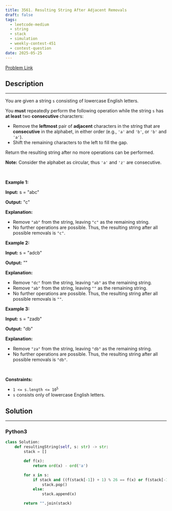 ```yaml
---
title: 3561. Resulting String After Adjacent Removals
draft: false
tags: 
  - leetcode-medium
  - string
  - stack
  - simulation
  - weekly-contest-451
  - contest-question
date: 2025-05-25
---
```


[Problem Link](https://leetcode.com/problems/resulting-string-after-adjacent-removals/)

## Description

---
<p>You are given a string <code>s</code> consisting of lowercase English letters.</p>

<p>You <strong>must</strong> repeatedly perform the following operation while the string <code>s</code> has <strong>at least</strong> two <strong>consecutive </strong>characters:</p>

<ul>
	<li>Remove the <strong>leftmost</strong> pair of <strong>adjacent</strong> characters in the string that are <strong>consecutive</strong> in the alphabet, in either order (e.g., <code>&#39;a&#39;</code> and <code>&#39;b&#39;</code>, or <code>&#39;b&#39;</code> and <code>&#39;a&#39;</code>).</li>
	<li>Shift the remaining characters to the left to fill the gap.</li>
</ul>

<p>Return the resulting string after no more operations can be performed.</p>

<p><strong>Note:</strong> Consider the alphabet as circular, thus <code>&#39;a&#39;</code> and <code>&#39;z&#39;</code> are consecutive.</p>

<p>&nbsp;</p>
<p><strong class="example">Example 1:</strong></p>

<div class="example-block">
<p><strong>Input:</strong> <span class="example-io">s = &quot;abc&quot;</span></p>

<p><strong>Output:</strong> <span class="example-io">&quot;c&quot;</span></p>

<p><strong>Explanation:</strong></p>

<ul>
	<li>Remove <code>&quot;ab&quot;</code> from the string, leaving <code>&quot;c&quot;</code> as the remaining string.</li>
	<li>No further operations are possible. Thus, the resulting string after all possible removals is <code>&quot;c&quot;</code>.</li>
</ul>
</div>

<p><strong class="example">Example 2:</strong></p>

<div class="example-block">
<p><strong>Input:</strong> <span class="example-io">s = &quot;adcb&quot;</span></p>

<p><strong>Output:</strong> <span class="example-io">&quot;&quot;</span></p>

<p><strong>Explanation:</strong></p>

<ul>
	<li>Remove <code>&quot;dc&quot;</code> from the string, leaving <code>&quot;ab&quot;</code> as the remaining string.</li>
	<li>Remove <code>&quot;ab&quot;</code> from the string, leaving <code>&quot;&quot;</code> as the remaining string.</li>
	<li>No further operations are possible. Thus, the resulting string after all possible removals is <code>&quot;&quot;</code>.</li>
</ul>
</div>

<p><strong class="example">Example 3:</strong></p>

<div class="example-block">
<p><strong>Input:</strong> <span class="example-io">s = &quot;zadb&quot;</span></p>

<p><strong>Output:</strong> <span class="example-io">&quot;db&quot;</span></p>

<p><strong>Explanation:</strong></p>

<ul>
	<li>Remove <code>&quot;za&quot;</code> from the string, leaving <code>&quot;db&quot;</code> as the remaining string.</li>
	<li>No further operations are possible. Thus, the resulting string after all possible removals is <code>&quot;db&quot;</code>.</li>
</ul>
</div>

<p>&nbsp;</p>
<p><strong>Constraints:</strong></p>

<ul>
	<li><code>1 &lt;= s.length &lt;= 10<sup>5</sup></code></li>
	<li><code>s</code> consists only of lowercase English letters.</li>
</ul>


## Solution

---
### Python3
``` py title='resulting-string-after-adjacent-removals'
class Solution:
    def resultingString(self, s: str) -> str:
        stack = []

        def f(x):
            return ord(x) - ord('a')

        for x in s:
            if stack and ((f(stack[-1]) + 1) % 26 == f(x) or f(stack[-1]) == (f(x) + 1) % 26):
                stack.pop()
            else:
                stack.append(x)

        return "".join(stack)
```

